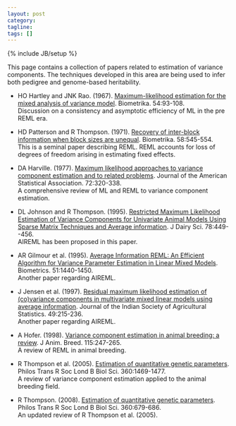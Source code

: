 ```yaml
---
layout: post
category:
tagline: 
tags: []
---
```

{% include JB/setup %}

This page contains a collection of papers related to estimation of variance components. The techniques developed in this area are being used to infer both pedigree and genome-based heritability. 

* HO Hartley and JNK Rao. (1967). [Maximum-likelihood estimation for the mixed analysis of variance model](http://biomet.oxfordjournals.org/content/54/1-2/93.abstract). Biometrika. 54:93-108.  
Discussion on a consistency and asymptotic efficiency of ML in the pre REML era. 

* HD Patterson and R Thompson. (1971). [Recovery of inter-block information when block sizes are unequal](http://biomet.oxfordjournals.org/content/58/3/545.abstract). Biometrika. 58:545-554.  
This is a seminal paper describing REML. REML accounts for loss of degrees of freedom arising in estimating fixed effects. 

* DA Harville. (1977). [Maximum likelihood approaches to variance component estimation and to related problems](http://www.tandfonline.com/doi/abs/10.1080/01621459.1977.10480998#.VL2LrHY8qt8). Journal of the American Statistical Association. 72:320-338.  
A comprehensive review of ML and REML to variance component estimation. 

* DL Johnson and R Thompson. (1995). [Restricted Maximum Likelihood Estimation of Variance Components for Univariate Animal Models Using Sparse Matrix Techniques and Average information](http://www.journalofdairyscience.org/article/S0022-0302%2895%2976654-1/abstract). J  Dairy Sci. 78:449--456.  
AIREML has been proposed in this paper.

* AR Gilmour et al. (1995). [Average Information REML: An Efficient Algorithm for Variance Parameter Estimation in Linear Mixed Models](http://www.jstor.org/discover/10.2307/2533274). Biometrics. 51:1440-1450.  
Another paper regarding AIREML.

* J Jensen et al. (1997). [Residual maximum likelihood estimation of (co)variance components in multivariate mixed linear models using average information](http://isas.org.in/jisas/jsp/abstract.jsp?title=Residual%20Maximum%20likelihood%20Estimation%20of%20%28Co%29%20Variance%20Components%20in%20Multivariate%20Mixed%20Linear%20Models%20Using%20Average%20Information). Journal of the Indian Society of Agricultural Statistics. 49:215-236.  
Another paper regarding AIREML. 

* A Hofer. (1998). [Variance component estimation in animal breeding: a review](http://onlinelibrary.wiley.com/doi/10.1111/j.1439-0388.1998.tb00347.x/abstract). J Anim. Breed. 115:247-265.  
A review of REML in animal breeding. 

* R Thompson et al. (2005). [Estimation of quantitative genetic parameters](http://rstb.royalsocietypublishing.org/content/360/1459/1469). Philos Trans R Soc Lond B Biol Sci. 360:1469-1477.   
A review of variance component estimation applied to the animal breeding field. 

* R Thompson. (2008). [Estimation of quantitative genetic parameters](http://rspb.royalsocietypublishing.org/content/275/1635/679). Philos Trans R Soc Lond B Biol Sci. 360:679-686.  
An updated review of R Thompson et al. (2005).

